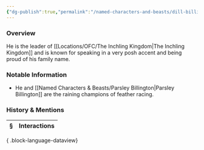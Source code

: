 ```yaml
---
{"dg-publish":true,"permalink":"/named-characters-and-beasts/dill-billington/","tags":["NPC"],"updated":"2025-06-10T19:10:58.166+01:00"}
---
```



### Overview
He is the leader of [[Locations/OFC/The Inchling Kingdom\|The Inchling Kingdom]] and is known for speaking in a very posh accent and being proud of his family name. 

### Notable Information 
- He and [[Named Characters & Beasts/Parsley Billington\|Parsley Billington]] are the raining champions of feather racing. 

### History & Mentions
| § | Interactions |
| - | ------------ |

{ .block-language-dataview}